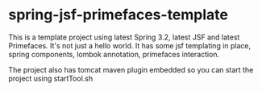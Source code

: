 spring-jsf-primefaces-template
==============================

This is a template project using latest Spring 3.2, latest JSF and latest Primefaces. It's not just a hello world. It has some jsf templating in place, spring components, lombok annotation, primefaces interaction. 

The project also has tomcat maven plugin embedded so you can start the project using startTool.sh
